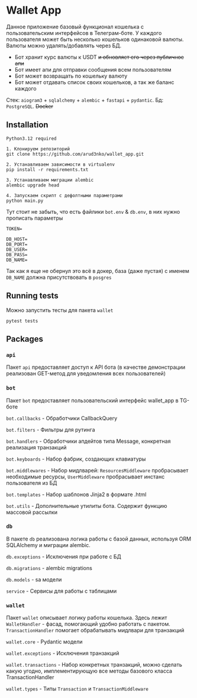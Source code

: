 
# Wallet App

Данное приложение базовый функционал кошелька с пользовательским интерфейсов в Телеграм-боте. У каждого пользователя может быть несколько кошельков одинаковой валюты.
Валюты можно удалять/добавлять через БД.

- Бот хранит курс валюты к USDT ~~и обновляет его через публичное апи~~
- Бот имеет апи для отправки сообщения всем пользователям
- Бот может возвращать по кошельку валюту
- Бот может отдавать список своих кошельков, а так же баланс каждого

Стек: `aiogram3` + `sqlalchemy` + `alembic` + `fastapi` + `pydantic`. Бд: `PostgreSQL`. ~~Docker~~



## Installation
    Python3.12 required

    1. Клонируем репозиторий
    git clone https://github.com/arud3nko/wallet_app.git

    2. Устанавливаем зависимости в virtualenv
    pip install -r requirements.txt

    3. Устанавливаем миграции alembic
    alembic upgrade head

    4. Запускаем скрипт с дефолтными параметрами
    python main.py
    
Тут стоит не забыть, что есть файлики `bot.env` & `db.env`, в них нужно прописать параметры

```
TOKEN=
```

```
DB_HOST=
DB_PORT=
DB_USER=
DB_PASS=
DB_NAME=
```

Так как я еще не обернул это всё в докер, база (даже пустая) с именем `DB_NAME` должна присутствовать в `posgres`


## Running tests

Можно запустить тесты для пакета `wallet`

    pytest tests
## Packages

### `api`
Пакет `api` предоставляет доступ к API бота (в качестве демонстрации реализован GET-метод для уведомления всех пользователей)

### `bot`

Пакет `bot` предоставляет пользовательский интерфейс wallet_app в TG-боте

`bot.callbacks` - Обработчики CallbackQuery

`bot.filters` - Фильтры для рутинга

`bot.handlers` - Обработчики апдейтов типа Message, конкретная реализация транзакций

`bot.keyboards` - Набор фабрик, создающих клавиатуры

`bot.middlewares` - Набор мидлварей: `ResourcesMiddleware` пробрасывает необходимые ресурсы, `UserMiddleware` пробрасывает инстанс пользователя из БД

`bot.templates` - Набор шаблонов Jinja2 в формате .html

`bot.utils` - Дополнительные утилиты бота. Содержит функцию массовой рассылки

### `db`

В пакете `db` реализована логика работы с базой данных, используя ORM SQLAlchemy и миграции alembic.

`db.exceptions` - Исключения при работе с БД

`db.migrations` - alembic migrations

`db.models` - sa модели

`service` - Сервисы для работы с таблицами

### `wallet`

Пакет `wallet` описывает логику работы кошелька. Здесь лежит `WalletHandler` - фасад, помогающий удобно работать с пакетом. `TransactionHandler` помогает обрабатывать мидлвари для транзакций

`wallet.core` - Pydantic модели

`wallet.exceptions` - Исключения транзакций

`wallet.transactions` - Набор конкретных транзакций, можно сделать какую угодно, имплементирующую все методы базового класса TransactionHandler

`wallet.types` - Типы `Transaction` и `TransactionMiddleware`





